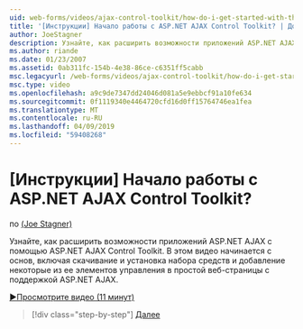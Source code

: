 ```yaml
---
uid: web-forms/videos/ajax-control-toolkit/how-do-i-get-started-with-the-aspnet-ajax-control-toolkit
title: '[Инструкции] Начало работы с ASP.NET AJAX Control Toolkit? | Документы Майкрософт'
author: JoeStagner
description: Узнайте, как расширить возможности приложений ASP.NET AJAX с помощью ASP.NET AJAX Control Toolkit. В этом видео начинается с основ, включая загрузку и...
ms.author: riande
ms.date: 01/23/2007
ms.assetid: 0ab311fc-154b-4e38-86ce-c6351ff5cabb
msc.legacyurl: /web-forms/videos/ajax-control-toolkit/how-do-i-get-started-with-the-aspnet-ajax-control-toolkit
msc.type: video
ms.openlocfilehash: a9c9de7347dd24046d081a5e9ebbcf91a10fe634
ms.sourcegitcommit: 0f1119340e4464720cfd16d0ff15764746ea1fea
ms.translationtype: MT
ms.contentlocale: ru-RU
ms.lasthandoff: 04/09/2019
ms.locfileid: "59408268"
---
```

# <a name="how-do-i-get-started-with-the-aspnet-ajax-control-toolkit"></a>[Инструкции] Начало работы с ASP.NET AJAX Control Toolkit?

по [(Joe Stagner)](https://github.com/JoeStagner)

Узнайте, как расширить возможности приложений ASP.NET AJAX с помощью ASP.NET AJAX Control Toolkit. В этом видео начинается с основ, включая скачивание и установка набора средств и добавление некоторые из ее элементов управления в простой веб-страницы с поддержкой ASP.NET AJAX.

[&#9654;Просмотрите видео (11 минут)](https://channel9.msdn.com/Blogs/ASP-NET-Site-Videos/how-do-i-get-started-with-the-aspnet-ajax-control-toolkit)

> [!div class="step-by-step"]
> [Далее](how-do-i-use-the-aspnet-ajax-cascadingdropdown-control-extender.md)
